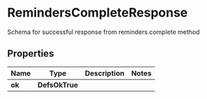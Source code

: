 

# RemindersCompleteResponse

Schema for successful response from reminders.complete method

## Properties

| Name | Type | Description | Notes |
|------------ | ------------- | ------------- | -------------|
|**ok** | **DefsOkTrue** |  |  |



